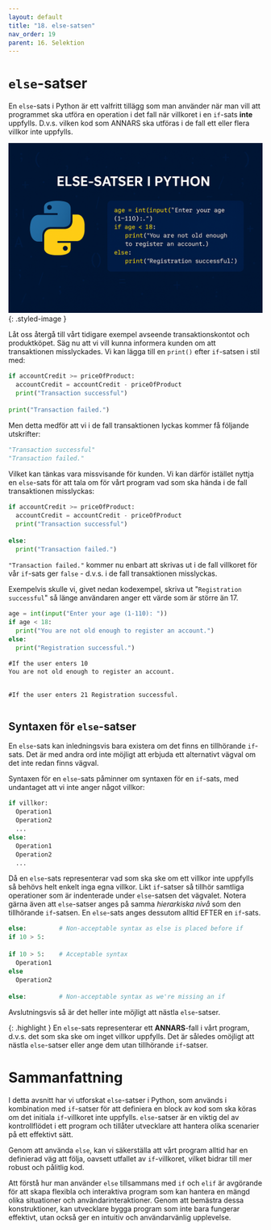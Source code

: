 ```yaml
---
layout: default
title: "18. else-satsen"
nav_order: 19
parent: 16. Selektion
---
```


# `else`-satser
En `else`-sats i Python är ett valfritt tillägg som man använder när man vill att programmet ska utföra en operation i det fall när villkoret i en `if`-sats **inte** uppfylls. D.v.s. vilken kod som ANNARS ska utföras i de fall ett eller flera villkor inte uppfylls.

![Selection](../../assets/images/banners/ch19.png){: .styled-image }

Låt oss återgå till vårt tidigare exempel avseende transaktionskontot och produktköpet. Säg nu att vi vill kunna informera kunden om att transaktionen misslyckades. Vi kan lägga till en `print()` efter `if`-satsen i stil med:
```python
if accountCredit >= priceOfProduct:
  accountCredit = accountCredit - priceOfProduct
  print("Transaction successful")

print("Transaction failed.") 
```

Men detta medför att vi i de fall transaktionen lyckas kommer få följande utskrifter:
```python
"Transaction successful"
"Transaction failed."
```
Vilket kan tänkas vara missvisande för kunden. Vi kan därför istället nyttja en `else`-sats för att tala om för vårt program vad som ska hända i de fall transaktionen misslyckas:
```python
if accountCredit >= priceOfProduct:
  accountCredit = accountCredit - priceOfProduct
  print("Transaction successful")

else:
  print("Transaction failed.")
```
`"Transaction failed."` kommer nu enbart att skrivas ut i de fall villkoret för vår `if`-sats ger `false` - d.v.s. i de fall transaktionen misslyckas.

Exempelvis skulle vi, givet nedan kodexempel, skriva ut "`Registration successful`" så länge användaren anger ett värde som är större än 17.
```python
age = int(input("Enter your age (1-110): "))
if age < 18:
  print("You are not old enough to register an account.")
else:
  print("Registration successful.")
```
<div class="code-example" markdown="1">
<pre><code>#If the user enters 10
You are not old enough to register an account.

#If the user enters 21
Registration successful.</code></pre>
</div>

## Syntaxen för `else`-satser
En `else`-sats kan inledningsvis bara existera om det finns en tillhörande `if`-sats. Det är med andra ord inte möjligt att erbjuda ett alternativt vägval om det inte redan finns vägval. 

Syntaxen för en `else`-sats påminner om syntaxen för en `if`-sats, med undantaget att vi inte anger något villkor:
```python
if villkor:
  Operation1
  Operation2
  ...
else:
  Operation1
  Operation2
  ...
```

Då en `else`-sats representerar vad som ska ske om ett villkor inte uppfylls så behövs helt enkelt inga egna villkor. Likt `if`-satser så tillhör samtliga operationer som är indenterade under `else`-satsen det vägvalet. Notera gärna även att `else`-satser anges på samma _hierarkiska nivå_ som den tillhörande `if`-satsen. En `else`-sats anges dessutom alltid EFTER en `if`-sats.
```python
else:         # Non-acceptable syntax as else is placed before if
if 10 > 5: 

if 10 > 5:    # Acceptable syntax
  Operation1
else
  Operation2

else:         # Non-acceptable syntax as we're missing an if
```
Avslutningsvis så är det heller inte möjligt att nästla `else`-satser.

{: .highlight }
En `else`-sats representerar ett **ANNARS**-fall i vårt program, d.v.s. det som ska ske om inget villkor uppfylls. Det är således omöjligt att nästla `else`-satser eller ange dem utan tillhörande `if`-satser.

# Sammanfattning
I detta avsnitt har vi utforskat `else`-satser i Python, som används i kombination med `if`-satser för att definiera en block av kod som ska köras om det initiala `if`-villkoret inte uppfylls. `else`-satser är en viktig del av kontrollflödet i ett program och tillåter utvecklare att hantera olika scenarier på ett effektivt sätt.

Genom att använda `else`, kan vi säkerställa att vårt program alltid har en definierad väg att följa, oavsett utfallet av `if`-villkoret, vilket bidrar till mer robust och pålitlig kod.

Att förstå hur man använder `else` tillsammans med `if` och `elif` är avgörande för att skapa flexibla och interaktiva program som kan hantera en mängd olika situationer och användarinteraktioner. Genom att bemästra dessa konstruktioner, kan utvecklare bygga program som inte bara fungerar effektivt, utan också ger en intuitiv och användarvänlig upplevelse.